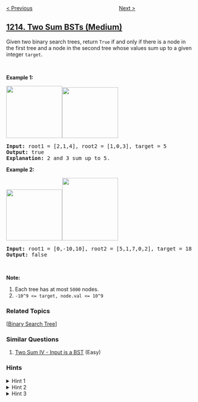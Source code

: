 <!--|This file generated by command(leetcode description); DO NOT EDIT.    |-->
<!--+----------------------------------------------------------------------+-->
<!--|@author    openset <openset.wang@gmail.com>                           |-->
<!--|@link      https://github.com/openset                                 |-->
<!--|@home      https://github.com/openset/leetcode                        |-->
<!--+----------------------------------------------------------------------+-->

[< Previous](../intersection-of-three-sorted-arrays "Intersection of Three Sorted Arrays")
　　　　　　　　　　　　　　　　
[Next >](../stepping-numbers "Stepping Numbers")

## [1214. Two Sum BSTs (Medium)](https://leetcode.com/problems/two-sum-bsts "查找两棵二叉搜索树之和")

<p>Given two binary search trees, return <code>True</code>&nbsp;if and only if there is a node in the first tree and a node in the second tree whose values&nbsp;sum up to a given integer&nbsp;<code>target</code>.</p>

<p>&nbsp;</p>

<p><strong>Example 1:</strong></p>

<p><strong><img alt="" src="https://assets.leetcode.com/uploads/2019/05/31/1368_1_a2.png" style="width: 150px; height: 140px;" /><img alt="" src="https://assets.leetcode.com/uploads/2019/05/31/1368_1_b.png" style="width: 150px; height: 136px;" /></strong></p>

<pre>
<strong>Input: </strong>root1 = <span id="example-input-1-1">[2,1,4]</span>, root2 = <span id="example-input-1-2">[1,0,3]</span>, target = <span id="example-input-1-3">5</span>
<strong>Output: </strong><span id="example-output-1">true</span>
<b>Explanation: </b>2 and 3 sum up to 5.
</pre>

<div>
<p><strong>Example 2:</strong></p>

<p><strong><img alt="" src="https://assets.leetcode.com/uploads/2019/05/31/1368_2_a.png" style="width: 150px; height: 137px;" /><img alt="" src="https://assets.leetcode.com/uploads/2019/05/31/1368_2_b.png" style="width: 150px; height: 168px;" /></strong></p>

<pre>
<strong>Input: </strong>root1 = <span id="example-input-2-1">[0,-10,10]</span>, root2 = <span id="example-input-2-2">[5,1,7,0,2]</span>, target = <span id="example-input-2-3">18</span>
<strong>Output: </strong><span id="example-output-2">false</span></pre>
</div>

<p>&nbsp;</p>

<p><strong>Note:</strong></p>

<ol>
	<li>Each tree has at most <code>5000</code> nodes.</li>
	<li><code>-10^9 &lt;= target, node.val &lt;= 10^9</code></li>
</ol>

### Related Topics
  [[Binary Search Tree](../../tag/binary-search-tree/README.md)]

### Similar Questions
  1. [Two Sum IV - Input is a BST](../two-sum-iv-input-is-a-bst) (Easy)

### Hints
<details>
<summary>Hint 1</summary>
How can you reduce this problem to the classical Two Sum problem?
</details>

<details>
<summary>Hint 2</summary>
Do an in-order traversal of each tree to convert them to sorted arrays.
</details>

<details>
<summary>Hint 3</summary>
Solve the classical Two Sum problem.
</details>
